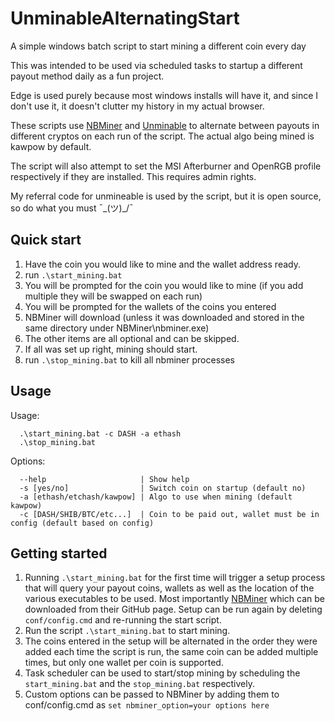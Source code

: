 # UnminableAlternatingStart
A simple windows batch script to start mining a different coin every day
 
This was intended to be used via scheduled tasks to startup a different payout method daily as a fun project.

Edge is used purely because most windows installs will have it, and since I don't use it, it doesn't clutter my history in my actual browser.

These scripts use [NBMiner](https://github.com/NebuTech/NBMiner) and [Unminable](https://unmineable.com/) to alternate between payouts in different cryptos on each run of the script. The actual algo being mined is kawpow by default.

The script will also attempt to set the MSI Afterburner and OpenRGB profile respectively if they are installed. This requires admin rights.

My referral code for unmineable is used by the script, but it is open source, so do what you must ¯\_(ツ)_/¯

## Quick start
1. Have the coin you would like to mine and the wallet address ready.
1. run `.\start_mining.bat`
1. You will be prompted for the coin you would like to mine (if you add multiple they will be swapped on each run)
1. You will be prompted for the wallets of the coins you entered
1. NBMiner will download (unless it was downloaded and stored in the same directory under NBMiner\nbminer.exe)
1. The other items are all optional and can be skipped.
1. If all was set up right, mining should start.
1. run `.\stop_mining.bat` to kill all nbminer processes

## Usage
Usage:
```
  .\start_mining.bat -c DASH -a ethash
  .\stop_mining.bat
```

Options:
```
  --help                     | Show help
  -s [yes/no]                | Switch coin on startup (default no)
  -a [ethash/etchash/kawpow] | Algo to use when mining (default kawpow)
  -c [DASH/SHIB/BTC/etc...]  | Coin to be paid out, wallet must be in config (default based on config)
```

## Getting started
1. Running `.\start_mining.bat` for the first time will trigger a setup process that will query your payout coins, wallets as well as the location of the various executables to be used. Most importantly [NBMiner](https://github.com/NebuTech/NBMiner) which can be downloaded from their GitHub page. Setup can be run again by deleting `conf/config.cmd` and re-running the start script.
1. Run the script `.\start_mining.bat` to start mining.
1. The coins entered in the setup will be alternated in the order they were added each time the script is run, the same coin can be added multiple times, but only one wallet per coin is supported.
1. Task scheduler can be used to start/stop mining by scheduling the `start_mining.bat` and the `stop_mining.bat` respectively.
1. Custom options can be passed to NBMiner by adding them to conf/config.cmd as `set nbminer_option=your options here`
